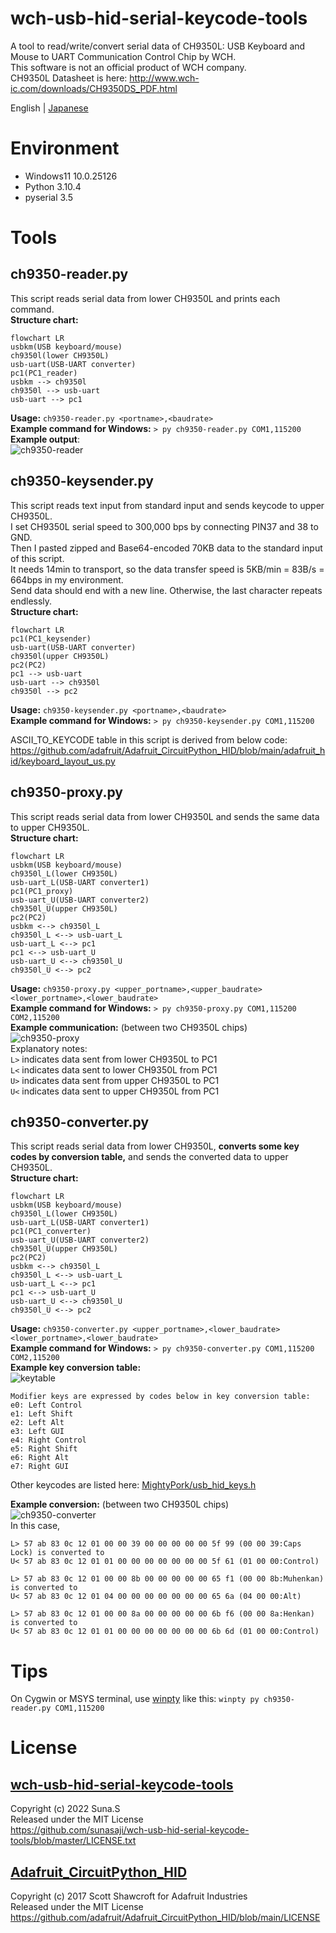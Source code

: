 # wch-usb-hid-serial-keycode-tools
A tool to read/write/convert serial data of CH9350L: USB Keyboard and Mouse to UART Communication Control Chip by WCH.  
This software is not an official product of WCH company.  
CH9350L Datasheet is here: http://www.wch-ic.com/downloads/CH9350DS_PDF.html

English | [Japanese](https://github.com/sunasaji/wch-usb-hid-serial-keycode-tools/blob/master/README-ja.md)

# Environment
- Windows11 10.0.25126
- Python 3.10.4
- pyserial 3.5

# Tools

## ch9350-reader.py
This script reads serial data from lower CH9350L and prints each command.  
**Structure chart:**
```mermaid
flowchart LR
usbkm(USB keyboard/mouse)
ch9350l(lower CH9350L)
usb-uart(USB-UART converter)
pc1(PC1_reader)
usbkm --> ch9350l
ch9350l --> usb-uart
usb-uart --> pc1
```

**Usage:** ```ch9350-reader.py <portname>,<baudrate>```  
**Example command for Windows:** ```> py ch9350-reader.py COM1,115200```  
**Example output**:  
![ch9350-reader](images/ch9350-reader.gif)

## ch9350-keysender.py
This script reads text input from standard input and sends keycode to upper CH9350L.  
I set CH9350L serial speed to 300,000 bps by connecting PIN37 and 38 to GND.  
Then I pasted zipped and Base64-encoded 70KB data to the standard input of this script.  
It needs 14min to transport, so the data transfer speed is 5KB/min = 83B/s = 664bps in my environment.  
Send data should end with a new line. Otherwise, the last character repeats endlessly.  
**Structure chart:**
```mermaid
flowchart LR
pc1(PC1_keysender)
usb-uart(USB-UART converter)
ch9350l(upper CH9350L)
pc2(PC2)
pc1 --> usb-uart
usb-uart --> ch9350l
ch9350l --> pc2
```

**Usage:** ```ch9350-keysender.py <portname>,<baudrate>```  
**Example command for Windows:** ```> py ch9350-keysender.py COM1,115200```  

ASCII_TO_KEYCODE table in this script is derived from below code:  
https://github.com/adafruit/Adafruit_CircuitPython_HID/blob/main/adafruit_hid/keyboard_layout_us.py

## ch9350-proxy.py
This script reads serial data from lower CH9350L and sends the same data to upper CH9350L.  
**Structure chart:**
```mermaid
flowchart LR
usbkm(USB keyboard/mouse)
ch9350l_L(lower CH9350L)
usb-uart_L(USB-UART converter1)
pc1(PC1_proxy)
usb-uart_U(USB-UART converter2)
ch9350l_U(upper CH9350L)
pc2(PC2)
usbkm <--> ch9350l_L
ch9350l_L <--> usb-uart_L
usb-uart_L <--> pc1
pc1 <--> usb-uart_U
usb-uart_U <--> ch9350l_U
ch9350l_U <--> pc2
```

**Usage:** ```ch9350-proxy.py <upper_portname>,<upper_baudrate> <lower_portname>,<lower_baudrate>```  
**Example command for Windows:** ```> py ch9350-proxy.py COM1,115200 COM2,115200```  
**Example communication:** (between two CH9350L chips)  
![ch9350-proxy](images/ch9350-proxy.gif)  
Explanatory notes:  
`L>` indicates data sent from lower CH9350L to PC1  
`L<` indicates data sent to lower CH9350L from PC1  
`U>` indicates data sent from upper CH9350L to PC1  
`U<` indicates data sent to upper CH9350L from PC1  

## ch9350-converter.py
This script reads serial data from lower CH9350L, **converts some key codes by conversion table,** and sends the converted data to upper CH9350L.  
**Structure chart:**
```mermaid
flowchart LR
usbkm(USB keyboard/mouse)
ch9350l_L(lower CH9350L)
usb-uart_L(USB-UART converter1)
pc1(PC1_converter)
usb-uart_U(USB-UART converter2)
ch9350l_U(upper CH9350L)
pc2(PC2)
usbkm <--> ch9350l_L
ch9350l_L <--> usb-uart_L
usb-uart_L <--> pc1
pc1 <--> usb-uart_U
usb-uart_U <--> ch9350l_U
ch9350l_U <--> pc2
```

**Usage:** ```ch9350-converter.py <upper_portname>,<lower_baudrate> <lower_portname>,<lower_baudrate>```  
**Example command for Windows:** ```> py ch9350-converter.py COM1,115200 COM2,115200```  
**Example key conversion table:**  
![keytable](images/keytable.png)  
```
Modifier keys are expressed by codes below in key conversion table:
e0: Left Control
e1: Left Shift
e2: Left Alt
e3: Left GUI
e4: Right Control
e5: Right Shift
e6: Right Alt
e7: Right GUI
```
Other keycodes are listed here: [MightyPork/usb_hid_keys.h](https://gist.github.com/MightyPork/6da26e382a7ad91b5496ee55fdc73db2)

**Example conversion:** (between two CH9350L chips)  
![ch9350-converter](images/ch9350-converter.gif)  
In this case,  
```
L> 57 ab 83 0c 12 01 00 00 39 00 00 00 00 00 5f 99 (00 00 39:Caps Lock) is converted to
U< 57 ab 83 0c 12 01 01 00 00 00 00 00 00 00 5f 61 (01 00 00:Control)
```
```
L> 57 ab 83 0c 12 01 00 00 8b 00 00 00 00 00 65 f1 (00 00 8b:Muhenkan) is converted to
U< 57 ab 83 0c 12 01 04 00 00 00 00 00 00 00 65 6a (04 00 00:Alt)
```
```
L> 57 ab 83 0c 12 01 00 00 8a 00 00 00 00 00 6b f6 (00 00 8a:Henkan) is converted to
U< 57 ab 83 0c 12 01 01 00 00 00 00 00 00 00 6b 6d (01 00 00:Control)
```

# Tips
On Cygwin or MSYS terminal, use [winpty](https://github.com/rprichard/winpty) like this: ```winpty py ch9350-reader.py COM1,115200```

# License

## [wch-usb-hid-serial-keycode-tools](https://github.com/sunasaji/wch-usb-hid-serial-keycode-tools)
Copyright (c) 2022 Suna.S  
Released under the MIT License  
https://github.com/sunasaji/wch-usb-hid-serial-keycode-tools/blob/master/LICENSE.txt

## [Adafruit_CircuitPython_HID](https://github.com/adafruit/Adafruit_CircuitPython_HID)
Copyright (c) 2017 Scott Shawcroft for Adafruit Industries  
Released under the MIT License  
https://github.com/adafruit/Adafruit_CircuitPython_HID/blob/main/LICENSE

